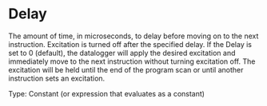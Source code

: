 # Delay

The amount of time, in microseconds, to delay before moving on to the next instruction. Excitation is turned off after the specified delay. If the Delay is set to 0 (default), the datalogger will apply the desired excitation and immediately move to the next instruction without turning excitation off. The excitation will be held until the end of the program scan or until another instruction sets an excitation.

Type: Constant (or expression that evaluates as a constant)
